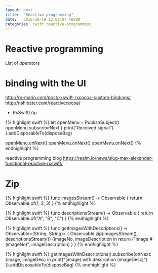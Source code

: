 ```yaml
---
layout: post
title:  "Reactive programming"
date:   2016-10-19 12:09:07 +0200
categories: swift reactive-programming
---
```


# Reactive programming

List of operators

# binding with the UI
http://rx-marin.com/post/rxswift-rxcocoa-custom-bindings/
http://nshipster.com/reactivecocoa/

* RxSwift/Zip

{% highlight swift %}
let openMenu = PublishSubject<Void>()
openMenu.subscribeNext {
    print("Received signal")
}.addDisposableTo(disposeBag)

openMenu.onNext()
openMenu.onNext()
openMenu.onNext()
{% endhighlight %}

reactive programming blog
https://realm.io/news/slug-max-alexander-functional-reactive-rxswift/


# Zip

{% highlight swift %}
func imagesStream() -> Observable<Int> {
    return Observable.of(1, 2, 3)
}
{% endhighlight %}

{% highlight swift %}
func descriptionsStream() -> Observable<String> {
    return Observable.of("A", "B", "C")
}
{% endhighlight %}

{% highlight swift %}
func getImagesWithDescriptions() -> Observable<(String, String)> {
    Observable.zip(imagesStream(), descriptionsStream()) {imageNo, imageDescription in
        return ("image #\(imageNo)", imageDescription)
    }
}
{% endhighlight %}

{% highlight swift %}
getImagesWithDescriptions().subscribe(onNext: {image, imageDesc in
    print("\(image) with description \(imageDesc)")
}).addDisposableTo(disposeBag)
{% endhighlight %}

